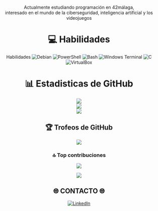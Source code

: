 <div align="center">
 
Actualmente estudiando programación en 42málaga, <br>interesado en el mundo de la ciberseguridad, inteligencia artificial y los videojuegos

#                                                        💻  Habilidades

 <tr>
                <td>Habilidades</td>
                <td>
                    <img src="https://img.shields.io/badge/Debian-%23A81D33.svg?style=flat&logo=debian&logoColor=white" alt="Debian">
                    <img src="https://img.shields.io/badge/PowerShell-%235391FE.svg?style=flat&logo=powershell&logoColor=white" alt="PowerShell">
                    <img src="https://img.shields.io/badge/Bash-%23121011.svg?style=flat&logo=gnu-bash&logoColor=white" alt="Bash">
                    <img src="https://img.shields.io/badge/Windows%20Terminal-%234D4D4D.svg?style=plastic&logo=windows-terminal&logoColor=white" alt="Windows Terminal">
                    <img src="https://img.shields.io/badge/c-%2300599C.svg?style=plastic&logo=c&logoColor=white" alt="C">
                    <img src="https://img.shields.io/badge/VirtualBox-%23183A61.svg?style=flat&logo=virtualbox&logoColor=white" alt="VirtualBox">
                </td>
  
#                                                       📊 Estadisticas de GitHub
![](https://github-readme-stats.vercel.app/api?username=Martin-dev86&theme=blue-green&hide_border=false&include_all_commits=true&count_private=false)<br/>
![](https://github-readme-streak-stats.herokuapp.com/?user=Martin-dev86&theme=blue-green&hide_border=false)<br/>
![](https://github-readme-stats.vercel.app/api/top-langs/?username=Martin-dev86&theme=blue-green&hide_border=false&include_all_commits=true&count_private=false&layout=compact)
 
##                                                        🏆 Trofeos de GitHub
![](https://github-profile-trophy.vercel.app/?username=Martin-dev86&theme=radical&no-frame=false&no-bg=false&margin-w=4)

### 🔝 Top contribuciones
![](https://github-contributor-stats.vercel.app/api?username=Martin-dev86&limit=5&theme=radical&combine_all_yearly_contributions=true)

[![](https://visitcount.itsvg.in/api?id=Martin-dev86&icon=2&color=0)](https://visitcount.itsvg.in)


##                                                              🌐 CONTACTO 🌐
[![LinkedIn](https://img.shields.io/badge/LinkedIn-%230077B5.svg?logo=linkedin&logoColor=white)](https://linkedin.com/in/www.linkedin.com/in/martin-dev86) 

</div>
